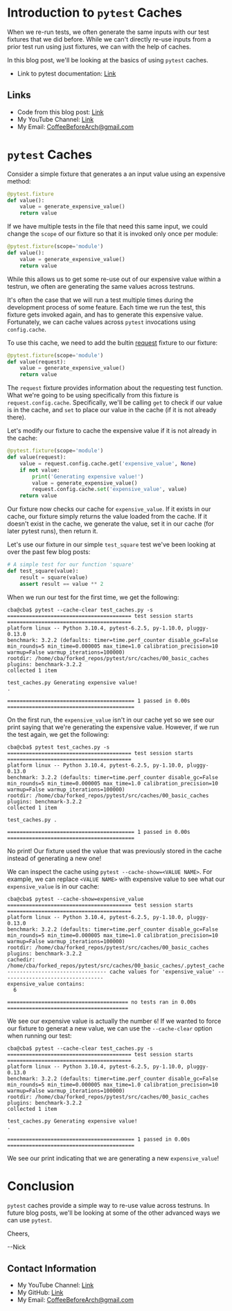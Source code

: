 # Introduction to `pytest` Caches

When we re-run tests, we often generate the same inputs with our test fixtures that we did before. While we can't directly re-use inputs from a prior test run using just fixtures, we can with the help of caches.

In this blog post, we'll be looking at the basics of using `pytest` caches.

- Link to pytest documentation: [Link](https://docs.pytest.org/en/7.1.x/)

## Links

- Code from this blog post: [Link](https://github.com/CoffeeBeforeArch/pytest/tree/main/src/fixtures/00_basic_fixtures)
- My YouTube Channel: [Link](https://www.youtube.com/coffeebeforearch)
- My Email: CoffeeBeforeArch@gmail.com

# `pytest` Caches

Consider a simple fixture that generates a an input value using an expensive method:

```python
@pytest.fixture
def value():
    value = generate_expensive_value()
    return value
```

If we have multiple tests in the file that need this same input, we could change the `scope` of our fixture so that it is invoked only once per module:

```python
@pytest.fixture(scope='module')
def value():
    value = generate_expensive_value()
    return value
```

While this allows us to get some re-use out of our expensive value within a testrun, we often are generating the same values across testruns.

It's often the case that we will run a test multiple times during the development process of some feature. Each time we run the test, this fixture gets invoked again, and has to generate this expensive value. Fortunately, we can cache values across `pytest` invocations using `config.cache`.

To use this cache, we need to add the bultin [request](https://docs.pytest.org/en/7.1.x/reference/reference.html#std-fixture-request) fixture to our fixture:

```python
@pytest.fixture(scope='module')
def value(request):
    value = generate_expensive_value()
    return value
```

The `request` fixture provides information about the requesting test function. What we're going to be using specifically from this fixture is `request.config.cache`. Specifically, we'll be calling `get` to check if our value is in the cache, and `set` to place our value in the cache (if it is not already there).

Let's modify our fixture to cache the expensive value if it is not already in the cache:

```python
@pytest.fixture(scope='module')
def value(request):
    value = request.config.cache.get('expensive_value', None)
    if not value:
        print('Generating expensive value!')
        value = generate_expensive_value()
        request.config.cache.set('expensive_value', value)
    return value
```

Our fixture now checks our cache for `expensive_value`. If it exists in our cache, our fixture simply returns the value loaded from the cache. If it doesn't exist in the cache, we generate the value, set it in our cache (for later pytest runs), then return it.

Let's use our fixture in our simple `test_square` test we've been looking at over the past few blog posts:

```python
# A simple test for our function 'square'
def test_square(value):
    result = square(value)
    assert result == value ** 2
```

When we run our test for the first time, we get the following:

```
cba@cba$ pytest --cache-clear test_caches.py -s
======================================== test session starts ========================================
platform linux -- Python 3.10.4, pytest-6.2.5, py-1.10.0, pluggy-0.13.0
benchmark: 3.2.2 (defaults: timer=time.perf_counter disable_gc=False min_rounds=5 min_time=0.000005 max_time=1.0 calibration_precision=10 warmup=False warmup_iterations=100000)
rootdir: /home/cba/forked_repos/pytest/src/caches/00_basic_caches
plugins: benchmark-3.2.2
collected 1 item

test_caches.py Generating expensive value!
.

========================================= 1 passed in 0.00s =========================================
```

On the first run, the `expensive_value` isn't in our cache yet so we see our print saying that we're generating the expensive value. However, if we run the test again, we get the following:

```
cba@cba$ pytest test_caches.py -s
======================================== test session starts ========================================
platform linux -- Python 3.10.4, pytest-6.2.5, py-1.10.0, pluggy-0.13.0
benchmark: 3.2.2 (defaults: timer=time.perf_counter disable_gc=False min_rounds=5 min_time=0.000005 max_time=1.0 calibration_precision=10 warmup=False warmup_iterations=100000)
rootdir: /home/cba/forked_repos/pytest/src/caches/00_basic_caches
plugins: benchmark-3.2.2
collected 1 item

test_caches.py .

========================================= 1 passed in 0.00s =========================================
```

No print! Our fixture used the value that was previously stored in the cache instead of generating a new one!

We can inspect the cache using `pytest --cache-show=<VALUE NAME>`. For example, we can replace `<VALUE NAME>` with expensive value to see what our `expensive_value` is in our cache:

```
cba@cba$ pytest --cache-show=expensive_value
======================================== test session starts ========================================
platform linux -- Python 3.10.4, pytest-6.2.5, py-1.10.0, pluggy-0.13.0
benchmark: 3.2.2 (defaults: timer=time.perf_counter disable_gc=False min_rounds=5 min_time=0.000005 max_time=1.0 calibration_precision=10 warmup=False warmup_iterations=100000)
rootdir: /home/cba/forked_repos/pytest/src/caches/00_basic_caches
plugins: benchmark-3.2.2
cachedir: /home/cba/forked_repos/pytest/src/caches/00_basic_caches/.pytest_cache
-------------------------------- cache values for 'expensive_value' ---------------------------------
expensive_value contains:
  6

======================================= no tests ran in 0.00s =======================================
```

We see our expensive value is actually the number `6`! If we wanted to force our fixture to generat a new value, we can use the `--cache-clear` option when running our test:

```
cba@cba$ pytest --cache-clear test_caches.py -s
======================================== test session starts ========================================
platform linux -- Python 3.10.4, pytest-6.2.5, py-1.10.0, pluggy-0.13.0
benchmark: 3.2.2 (defaults: timer=time.perf_counter disable_gc=False min_rounds=5 min_time=0.000005 max_time=1.0 calibration_precision=10 warmup=False warmup_iterations=100000)
rootdir: /home/cba/forked_repos/pytest/src/caches/00_basic_caches
plugins: benchmark-3.2.2
collected 1 item

test_caches.py Generating expensive value!
.

========================================= 1 passed in 0.00s =========================================
```

We see our print indicating that we are generating a new `expensive_value`!

# Conclusion

`pytest` caches provide a simple way to re-use value across testruns. In future blog posts, we'll be looking at some of the other advanced ways we can use `pytest`.

Cheers,

--Nick

## Contact Information

- My YouTube Channel: [Link](https://www.youtube.com/coffeebeforearch)
- My GitHub: [Link](https://github.com/CoffeeBeforeArch)
- My Email: CoffeeBeforeArch@gmail.com

